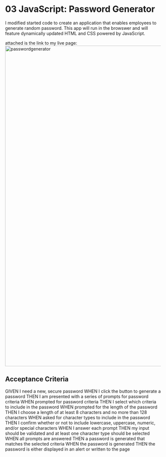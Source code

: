 # 03 JavaScript: Password Generator

I modified started code to create an application that enables employees to generate random password. This app will run in the browswer and will feature dynamically updated HTML and CSS powered by JavaScript. 

attached is the link to my live page: 
<img width="1035" alt="passwordgenerator" src="https://user-images.githubusercontent.com/109707981/185534909-8bac16f1-6b64-4780-8d10-19fb7360576d.png">

## Acceptance Criteria

GIVEN I need a new, secure password
WHEN I click the button to generate a password
THEN I am presented with a series of prompts for password criteria
WHEN prompted for password criteria
THEN I select which criteria to include in the password
WHEN prompted for the length of the password
THEN I choose a length of at least 8 characters and no more than 128 characters
WHEN asked for character types to include in the password
THEN I confirm whether or not to include lowercase, uppercase, numeric, and/or special characters
WHEN I answer each prompt
THEN my input should be validated and at least one character type should be selected
WHEN all prompts are answered
THEN a password is generated that matches the selected criteria
WHEN the password is generated
THEN the password is either displayed in an alert or written to the page


